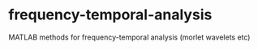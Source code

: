 frequency-temporal-analysis
===========================

MATLAB methods for frequency-temporal analysis (morlet wavelets etc)

